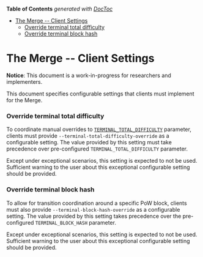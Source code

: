 <!-- START doctoc generated TOC please keep comment here to allow auto update -->
<!-- DON'T EDIT THIS SECTION, INSTEAD RE-RUN doctoc TO UPDATE -->
**Table of Contents**  *generated with [DocToc](https://github.com/thlorenz/doctoc)*

- [The Merge -- Client Settings](#the-merge----client-settings)
    - [Override terminal total difficulty](#override-terminal-total-difficulty)
    - [Override terminal block hash](#override-terminal-block-hash)

<!-- END doctoc generated TOC please keep comment here to allow auto update -->

# The Merge -- Client Settings

**Notice**: This document is a work-in-progress for researchers and implementers.

This document specifies configurable settings that clients must implement for the Merge.

### Override terminal total difficulty

To coordinate manual overrides to [`TERMINAL_TOTAL_DIFFICULTY`](./beacon-chain.md#Transition-settings) parameter, clients must provide `--terminal-total-difficulty-override` as a configurable setting. The value provided by this setting must take precedence over pre-configured `TERMINAL_TOTAL_DIFFICULTY` parameter.

Except under exceptional scenarios, this setting is expected to not be used. Sufficient warning to the user about this exceptional configurable setting should be provided.

### Override terminal block hash

To allow for transition coordination around a specific PoW block, clients must also provide `--terminal-block-hash-override` as a configurable setting.
The value provided by this setting takes precedence over the pre-configured `TERMINAL_BLOCK_HASH` parameter.

Except under exceptional scenarios, this setting is expected to not be used. Sufficient warning to the user about this exceptional configurable setting should be provided.
